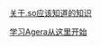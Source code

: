 [关于.so应该知道的知识](https://ph0b.com/android-abis-and-so-files/)

[学习Agera从这里开始](https://codelabs.developers.google.com/codelabs/android-agera/)

